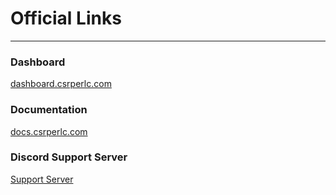 # Official Links
***


### Dashboard
[dashboard.csrperlc.com](https://dashboard.csrperlc.com/)

### Documentation
[docs.csrperlc.com](https://docs.csrperlc.com/)

### Discord Support Server
[Support Server](https://discord.gg/B8959ZPPpp)
